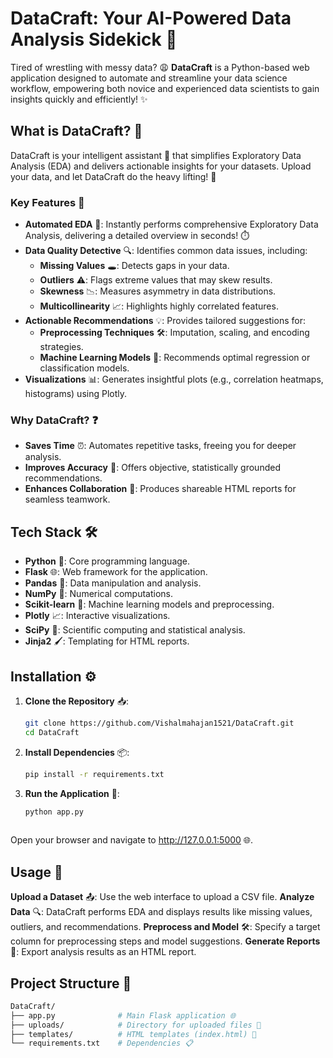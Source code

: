 # DataCraft: Your AI-Powered Data Analysis Sidekick 🚀

Tired of wrestling with messy data? 😩 **DataCraft** is a Python-based web application designed to automate and streamline your data science workflow, empowering both novice and experienced data scientists to gain insights quickly and efficiently! ✨

## What is DataCraft? 🤔

DataCraft is your intelligent assistant 🤖 that simplifies Exploratory Data Analysis (EDA) and delivers actionable insights for your datasets. Upload your data, and let DataCraft do the heavy lifting! 💪

### Key Features 🌟

- **Automated EDA** 🤖: Instantly performs comprehensive Exploratory Data Analysis, delivering a detailed overview in seconds! ⏱️
- **Data Quality Detective** 🔍: Identifies common data issues, including:
  - **Missing Values** 🕳️: Detects gaps in your data.
  - **Outliers** ⚠️: Flags extreme values that may skew results.
  - **Skewness** 📉: Measures asymmetry in data distributions.
  - **Multicollinearity** 📈: Highlights highly correlated features.
- **Actionable Recommendations** 💡: Provides tailored suggestions for:
  - **Preprocessing Techniques** 🛠️: Imputation, scaling, and encoding strategies.
  - **Machine Learning Models** 🧠: Recommends optimal regression or classification models.
- **Visualizations** 📊: Generates insightful plots (e.g., correlation heatmaps, histograms) using Plotly.

### Why DataCraft? ❓

- **Saves Time** ⏰: Automates repetitive tasks, freeing you for deeper analysis.
- **Improves Accuracy** 💯: Offers objective, statistically grounded recommendations.
- **Enhances Collaboration** 🤝: Produces shareable HTML reports for seamless teamwork.

## Tech Stack 🛠️

- **Python** 🐍: Core programming language.
- **Flask** 🌐: Web framework for the application.
- **Pandas** 🐼: Data manipulation and analysis.
- **NumPy** 🔢: Numerical computations.
- **Scikit-learn** 🤖: Machine learning models and preprocessing.
- **Plotly** 📈: Interactive visualizations.
- **SciPy** 🔬: Scientific computing and statistical analysis.
- **Jinja2** 🖌️: Templating for HTML reports.

## Installation ⚙️

1. **Clone the Repository** 📥:
   ```bash
   git clone https://github.com/Vishalmahajan1521/DataCraft.git
   cd DataCraft
2. **Install Dependencies** 📦:
   ```bash
   pip install -r requirements.txt
3. **Run the Application** 🚀:
   ```bash
   python app.py
  
Open your browser and navigate to http://127.0.0.1:5000 🌐.

## Usage 🎯
**Upload a Dataset** 📤: Use the web interface to upload a CSV file.
**Analyze Data** 🔍: DataCraft performs EDA and displays results like missing values, outliers, and recommendations.
**Preprocess and Model** 🛠️: Specify a target column for preprocessing steps and model suggestions.
**Generate Reports** 📜: Export analysis results as an HTML report.

## Project Structure 📂
```bash
DataCraft/
├── app.py              # Main Flask application 🌐
├── uploads/            # Directory for uploaded files 📁
├── templates/          # HTML templates (index.html) 📝
└── requirements.txt    # Dependencies 📋

